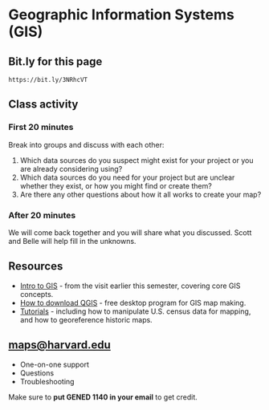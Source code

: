 # Geographic Information Systems (GIS)

## Bit.ly for this page
`https://bit.ly/3NRhcVT`

## Class activity 

### First 20 minutes

Break into groups and discuss with each other:

1. Which data sources do you suspect might exist for your project or you are already considering using?
2. Which data sources do you need for your project but are unclear whether they exist, or how you might find or create them?
3. Are there any other questions about how it all works to create your map?

### After 20 minutes

We will come back together and you will share what you discussed. Scott and Belle will help fill in the unknowns. 

## Resources
- [Intro to GIS](https://harvardmapcollection.github.io/classes/gened1140/fall-2022/assignment/) - from the visit earlier this semester, covering core GIS concepts.
- [How to download QGIS](https://harvardmapcollection.github.io/tutorials/qgis/download/) - free desktop program for GIS map making.
- [Tutorials](https://harvardmapcollection.github.io/tutorials/) - including how to manipulate U.S. census data for mapping, and how to georeference historic maps.

## maps@harvard.edu

- One-on-one support
- Questions
- Troubleshooting 

Make sure to **put GENED 1140 in your email** to get credit.

